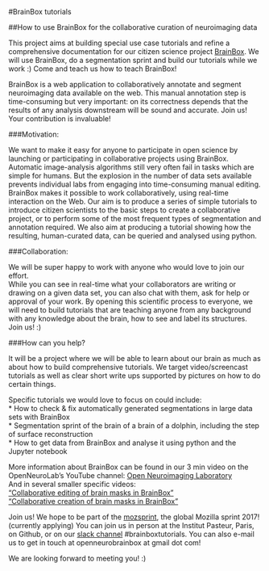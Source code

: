 #BrainBox tutorials  

##How to use BrainBox for the collaborative curation of neuroimaging data  


This project aims at building special use case tutorials and refine a comprehensive documentation for our citizen science project [BrainBox](http://brainbox.pasteur.fr/). We will use BrainBox, do a segmentation sprint and build our tutorials while we work :) Come and teach us how to teach BrainBox!  
 
BrainBox is a web application to collaboratively annotate and segment neuroimaging data available on the web. This manual annotation step is time-consuming but very important: on its correctness depends that the results of any analysis downstream will be sound and accurate. Join us! Your contribution is invaluable!  


###Motivation:  

We want to make it easy for anyone to participate in open science by launching or participating in collaborative projects using BrainBox. Automatic image-analysis algorithms still very often fail in tasks which are simple for humans. But the explosion in the number of data sets available prevents individual labs from engaging into time-consuming manual editing.  
BrainBox makes it possible to work collaboratively, using real-time interaction on the Web. Our aim is to produce a series of simple tutorials to introduce citizen scientists to the basic steps to create a collaborative project, or to perform some of the most frequent types of segmentation and annotation required. We also aim at producing a tutorial showing how the resulting, human-curated data, can be queried and analysed using python.  
 
 
###Collaboration:  

We will be super happy to work with anyone who would love to join our effort.  
While you can see in real-time what your collaborators are writing or drawing on a given data set, you can also chat with them, ask for help or approval of your work. By opening this scientific process to everyone, we will need to build tutorials that are teaching anyone from any background with any knowledge about the brain, how to see and label its structures. Join us! :)  
 
 
###How can you help?

It will be a project where we will be able to learn about our brain as much as about how to build comprehensive tutorials. We target video/screencast tutorials as well as clear short write ups supported by pictures on how to do certain things.  
 
Specific tutorials we would love to focus on could include:  
    * How to check & fix automatically generated segmentations in large data sets with BrainBox  
    * Segmentation sprint of the brain of a brain of a dolphin, including the step of surface reconstruction  
    * How to get data from BrainBox and analyse it using python and the Jupyter notebook  
 
More information about BrainBox can be found in our 3 min video on the OpenNeuroLab’s YouTube channel: [Open Neuroimaging Laboratory](https://m.youtube.com/watch?v=kwsLoVKnw24)  
And in several smaller specific videos:  
[“Collaborative editing of brain masks in BrainBox”](https://m.youtube.com/watch?v=bFHXS-lya5M)  
[“Collaborative creation of brain masks in BrainBox”](https://m.youtube.com/watch?v=mN0vGpy5kFg)  
 
Join us! We hope to be part of the [mozsprint](https://mozilla.github.io/global-sprint/projects/), the global Mozilla sprint 2017! (currently applying) You can join us in person at the Institut Pasteur, Paris, on Github, or on our [slack channel](https://brainhack-slack-invite.herokuapp.com/) #brainboxtutorials. You can also e-mail us to get in touch at openneurobrainbox at gmail dot com!  


We are looking forward to meeting you! :)  



